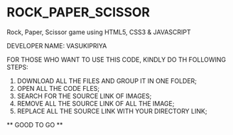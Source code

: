 # ROCK_PAPER_SCISSOR
Rock, Paper, Scissor game using HTML5, CSS3 &amp; JAVASCRIPT

DEVELOPER NAME: VASUKIPRIYA


FOR THOSE WHO WANT TO USE THIS CODE, KINDLY DO TH FOLLOWING STEPS:
  1. DOWNLOAD ALL THE FILES AND GROUP IT IN ONE FOLDER;
  2. OPEN ALL THE CODE FLES;
  3. SEARCH FOR THE SOURCE LINK OF IMAGES;
  4. REMOVE ALL THE SOURCE LINK OF ALL THE IMAGE;
  5. REPLACE ALL THE SOURCE LINK WITH YOUR DIRECTORY LINK;
  
  
** GOOD TO GO **
